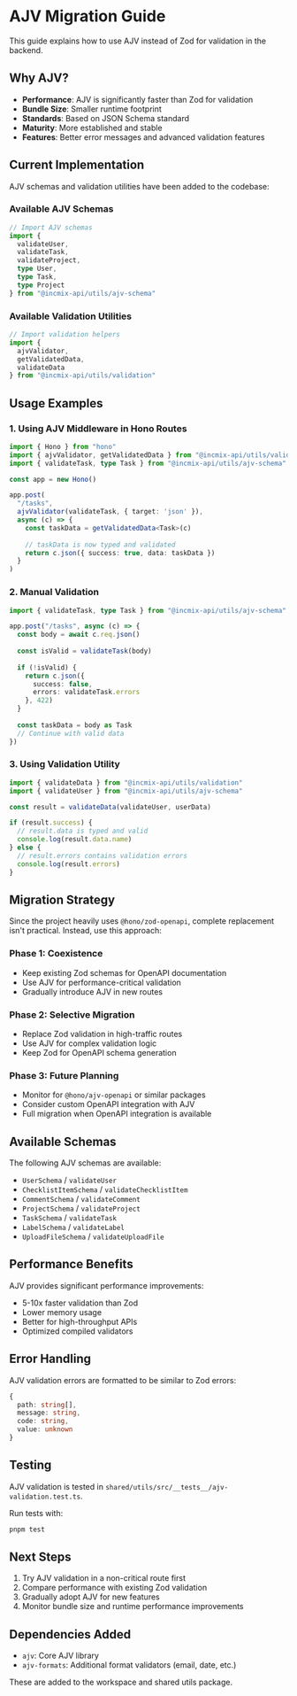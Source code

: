 # AJV Migration Guide

This guide explains how to use AJV instead of Zod for validation in the backend.

## Why AJV?

- **Performance**: AJV is significantly faster than Zod for validation
- **Bundle Size**: Smaller runtime footprint
- **Standards**: Based on JSON Schema standard
- **Maturity**: More established and stable
- **Features**: Better error messages and advanced validation features

## Current Implementation

AJV schemas and validation utilities have been added to the codebase:

### Available AJV Schemas

```typescript
// Import AJV schemas
import { 
  validateUser, 
  validateTask, 
  validateProject,
  type User,
  type Task,
  type Project
} from "@incmix-api/utils/ajv-schema"
```

### Available Validation Utilities

```typescript
// Import validation helpers
import { 
  ajvValidator, 
  getValidatedData,
  validateData 
} from "@incmix-api/utils/validation"
```

## Usage Examples

### 1. Using AJV Middleware in Hono Routes

```typescript
import { Hono } from "hono"
import { ajvValidator, getValidatedData } from "@incmix-api/utils/validation"
import { validateTask, type Task } from "@incmix-api/utils/ajv-schema"

const app = new Hono()

app.post(
  "/tasks",
  ajvValidator(validateTask, { target: 'json' }),
  async (c) => {
    const taskData = getValidatedData<Task>(c)
    
    // taskData is now typed and validated
    return c.json({ success: true, data: taskData })
  }
)
```

### 2. Manual Validation

```typescript
import { validateTask, type Task } from "@incmix-api/utils/ajv-schema"

app.post("/tasks", async (c) => {
  const body = await c.req.json()
  
  const isValid = validateTask(body)
  
  if (!isValid) {
    return c.json({
      success: false,
      errors: validateTask.errors
    }, 422)
  }
  
  const taskData = body as Task
  // Continue with valid data
})
```

### 3. Using Validation Utility

```typescript
import { validateData } from "@incmix-api/utils/validation"
import { validateUser } from "@incmix-api/utils/ajv-schema"

const result = validateData(validateUser, userData)

if (result.success) {
  // result.data is typed and valid
  console.log(result.data.name)
} else {
  // result.errors contains validation errors
  console.log(result.errors)
}
```

## Migration Strategy

Since the project heavily uses `@hono/zod-openapi`, complete replacement isn't practical. Instead, use this approach:

### Phase 1: Coexistence
- Keep existing Zod schemas for OpenAPI documentation
- Use AJV for performance-critical validation
- Gradually introduce AJV in new routes

### Phase 2: Selective Migration
- Replace Zod validation in high-traffic routes
- Use AJV for complex validation logic
- Keep Zod for OpenAPI schema generation

### Phase 3: Future Planning
- Monitor for `@hono/ajv-openapi` or similar packages
- Consider custom OpenAPI integration with AJV
- Full migration when OpenAPI integration is available

## Available Schemas

The following AJV schemas are available:

- `UserSchema` / `validateUser`
- `ChecklistItemSchema` / `validateChecklistItem`  
- `CommentSchema` / `validateComment`
- `ProjectSchema` / `validateProject`
- `TaskSchema` / `validateTask`
- `LabelSchema` / `validateLabel`
- `UploadFileSchema` / `validateUploadFile`

## Performance Benefits

AJV provides significant performance improvements:

- 5-10x faster validation than Zod
- Lower memory usage
- Better for high-throughput APIs
- Optimized compiled validators

## Error Handling

AJV validation errors are formatted to be similar to Zod errors:

```typescript
{
  path: string[],
  message: string,
  code: string,
  value: unknown
}
```

## Testing

AJV validation is tested in `shared/utils/src/__tests__/ajv-validation.test.ts`.

Run tests with:
```bash
pnpm test
```

## Next Steps

1. Try AJV validation in a non-critical route first
2. Compare performance with existing Zod validation
3. Gradually adopt AJV for new features
4. Monitor bundle size and runtime performance improvements

## Dependencies Added

- `ajv`: Core AJV library
- `ajv-formats`: Additional format validators (email, date, etc.)

These are added to the workspace and shared utils package.